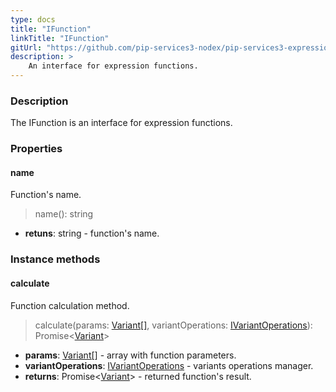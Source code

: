 ```yaml
---
type: docs
title: "IFunction"
linkTitle: "IFunction"
gitUrl: "https://github.com/pip-services3-nodex/pip-services3-expressions-nodex"
description: > 
    An interface for expression functions.
---
```



### Description

The IFunction is an interface for expression functions.


### Properties

#### name
Function's name.
> name(): string

- **retuns**: string - function's name.

### Instance methods

#### calculate
Function calculation method.

> calculate(params: [Variant[]](../../../variants/variant), variantOperations: [IVariantOperations](../../../variants/ivariant_operations)): Promise<[Variant](../../../variants/variant)>

- **params**: [Variant[]](../../../variants/variant) - array with function parameters.
- **variantOperations**: [IVariantOperations](../../../variants/ivariant_operations) - variants operations manager.
- **returns**: Promise<[Variant](../../../variants/variant)> - returned function's result.
